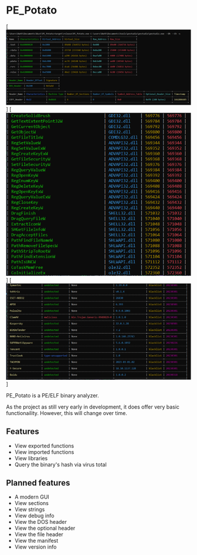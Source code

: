 # PE_Potato

[![ pe1 ](/assets/pe1.png)]
[![ pe2 ](/assets/pe2.png)]
[![ pe3 ](/assets/pe3.png)]

PE_Potato is a PE/ELF binary analyzer.

As the project as still very early in development, it does offer very basic functionaility.
However, this will change over time.

## Features
- View exported functions
- View imported functions
- View libraries
- Query the binary's hash via virus total

## Planned features
- A modern GUI
- View sections
- View strings
- View debug info
- View the DOS header
- View the optional header
- View the file header
- View the manifest
- View version info